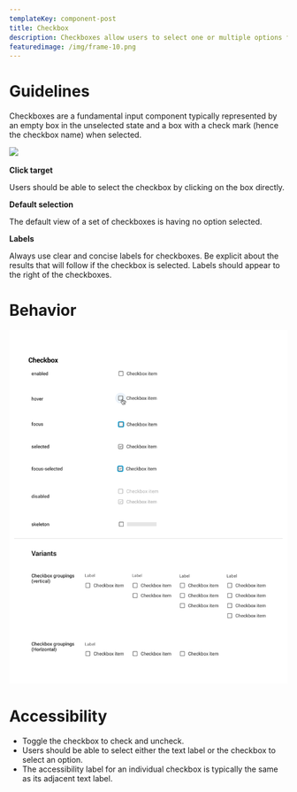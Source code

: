 ```yaml
---
templateKey: component-post
title: Checkbox
description: Checkboxes allow users to select one or multiple options from a category.
featuredimage: /img/frame-10.png
---
```

# **Guidelines**

Checkboxes are a fundamental input component typically represented by an empty box in the unselected state and a box with a check mark (hence the checkbox name) when selected.

![](/img/frame-10.png)

**Click target**

Users should be able to select the checkbox by clicking on the box directly.

**Default selection**

The default view of a set of checkboxes is having no option selected.

**Labels**

Always use clear and concise labels for checkboxes. Be explicit about the results that will follow if the checkbox is selected. Labels should appear to the right of the checkboxes.

# **Behavior**

![](/static/img/checkbox.png)

# **Accessibility**

* Toggle the checkbox to check and uncheck.
* Users should be able to select either the text label or the checkbox to select an option.
* The accessibility label for an individual checkbox is typically the same as its adjacent text label.